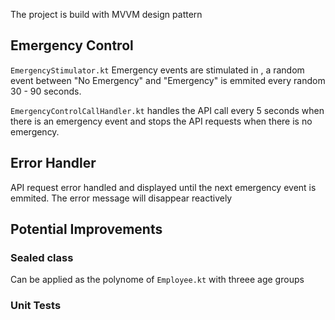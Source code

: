 The project is build with MVVM design pattern 

## Emergency Control 
`EmergencyStimulator.kt` Emergency events are stimulated in , a random event between "No Emergency" and "Emergency" is emmited every random 30 - 90 seconds. 

`EmergencyControlCallHandler.kt` handles the API call every 5 seconds when there is an emergency event and stops the API requests when there is no emergency. 

## Error Handler

API request error handled and displayed until the next emergency event is emmited. The error message will disappear reactively

## Potential Improvements
### Sealed class 
   Can be applied as the polynome of `Employee.kt` with threee age groups
### Unit Tests
